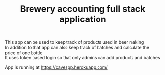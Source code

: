 <h1 align="center">Brewery accounting full stack application</h1>
<br>

This app can be used to keep track of products used in beer making
<br>
In addition to that app can also keep track of batches and calculate the price of one bottle
<br>
It uses token based login so that only admins can add products and batches
<br>

App is running at <a href="https://caveapp.herokuapp.com/">https://caveapp.herokuapp.com/</a>
